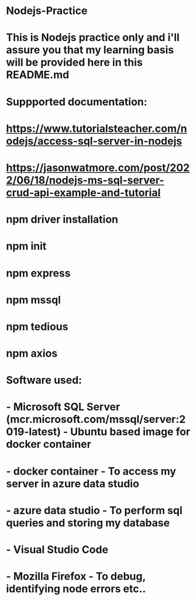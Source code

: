 # Nodejs-Practice

# This is Nodejs practice only and i'll assure you that my learning basis will be provided here in this README.md

# Suppported documentation:
# https://www.tutorialsteacher.com/nodejs/access-sql-server-in-nodejs
# https://jasonwatmore.com/post/2022/06/18/nodejs-ms-sql-server-crud-api-example-and-tutorial

# npm driver installation 


# npm init 
# npm express
# npm mssql
# npm tedious
# npm axios

# Software used: 
# - Microsoft SQL Server (mcr.microsoft.com/mssql/server:2019-latest) - Ubuntu based image for docker container
# - docker container - To access my server in azure data studio
# - azure data studio - To perform sql queries and storing my database
# - Visual Studio Code
# - Mozilla Firefox - To debug, identifying node errors etc..

